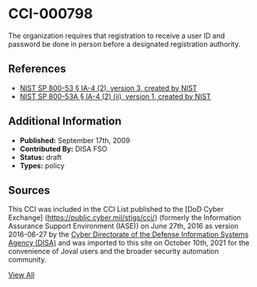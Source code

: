 # CCI-000798

The organization requires that registration to receive a user ID and password be done in person before a designated registration authority.

## References ##

* [NIST SP 800-53 § IA-4 (2), version 3, created by NIST](http://csrc.nist.gov/publications/PubsSPs.html)
* [NIST SP 800-53A § IA-4 (2) (ii), version 1, created by NIST](http://csrc.nist.gov/publications/PubsSPs.html)


## Additional Information ##

* **Published:** September 17th, 2009
* **Contributed By:** DISA FSO
* **Status:** draft
* **Types:** policy

## Sources ##

This CCI was included in the CCI List published to the [DoD Cyber Exchange]
(https://public.cyber.mil/stigs/cci/) (formerly the Information Assurance Support Environment
(IASE)) on June 27th, 2016 as version 2016-06-27 by the [Cyber Directorate of the Defense 
Information Systems Agency (DISA)](https://public.cyber.mil/about-cyber/) and was imported to 
this site on October 10th, 2021 for the convenience of Joval users and the broader security automation community.

[View All](../README.md)
